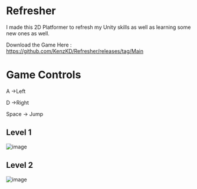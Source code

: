 # Refresher
I made this 2D Platformer to refresh my Unity skills as well as learning some new ones as well.

Download the Game Here : https://github.com/KenzKD/Refresher/releases/tag/Main 

# Game Controls
A ->Left

D ->Right

Space -> Jump

## Level 1
![image](https://user-images.githubusercontent.com/65004578/207608289-7435cd8b-0a3b-47b0-be2f-fe23763a30c0.png)

## Level 2
![image](https://user-images.githubusercontent.com/65004578/207608356-c43182c3-fa3b-43c9-b536-6fc9f2764320.png)

